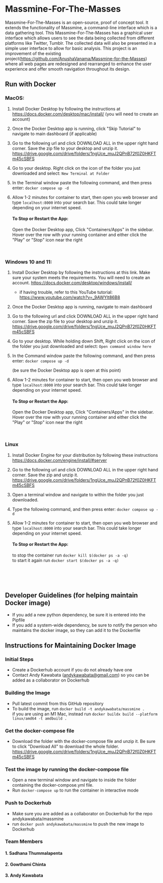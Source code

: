 # Massmine-For-The-Masses

Massmine-For-The-Masses is an open-source, proof of concept tool. It extends the functionality of Massmine, a command-line interface which is a data gathering tool. This Massmine-For-The-Masses has a graphical user interface which allows users to see the data being collected from different platforms like Twitter, Tumblr. The collected data will also be presented in a simple user interface to allow for basic analysis. This project is an improvement of the existing project(https://github.com/AnushaVanama/Massmine-for-the-Masses) where all web pages are redesigned  and rearranged to enhance the user experience and offer smooth navigation throughout its design.
<br>
## Run with Docker
### MacOS:
1) Install Docker Desktop by following the instructions at https://docs.docker.com/desktop/mac/install/ (you will need to create an account)
2) Once the Docker Desktop app is running, click "Skip Tutorial" to navigate to main dashboard (if applicable)
3) Go to the following url and click DOWNLOAD ALL in the upper right hand corner. Save the zip file to your desktop and unzip it.
https://drive.google.com/drive/folders/1ngUce_muJ2QPnB72f0Z0HKFTm45cSBFS

4) Go to your desktop. Right click on the icon of the folder you just downloaded and select: `New Terminal at Folder`
5) In the Terminal window paste the following command, and then press enter: `docker compose up -d`


6) Allow 1-2 minutes for container to start, then open you web browser and type `localhost:8000` into your search bar. This could take longer depending on your internet speed.

    #### To Stop or Restart the App:
    Open the Docker Desktop app, Click "Containers/Apps" in the sidebar. Hover over the row with your running container and either click the "Play" or "Stop" icon near the right
    
<br>

### Windows 10 and 11:
1) Install Docker Desktop by following the instructions at this link. Make sure your system meets the requirements. You will need to create an account. https://docs.docker.com/desktop/windows/install/ 
    - if having trouble, refer to this YouTube tutorial: https://www.youtube.com/watch?v=_9AWYlt86B8
2) Once the Docker Desktop app is running, navigate to main dashboard
3) Go to the following url and click DOWNLOAD ALL in the upper right hand corner. Save the zip file to your desktop and unzip it.
https://drive.google.com/drive/folders/1ngUce_muJ2QPnB72f0Z0HKFTm45cSBFS
4) Go to your desktop. While holding down Shift, Right click on the icon of the folder you just downloaded and select: `Open command window here`
5) In the Command window paste the following command, and then press enter: `docker compose up -d`

    (be sure the Docker Desktop app is open at this point)

6) Allow 1-2 minutes for container to start, then open you web browser and type `localhost:8000` into your search bar. This could take longer depending on your internet speed.

    #### To Stop or Restart the App:
    Open the Docker Desktop app, Click "Containers/Apps" in the sidebar. Hover over the row with your running container and either click the "Play" or "Stop" icon near the right

<br>

### Linux

1) Install Docker Engine for your distribution by following these instructions https://docs.docker.com/engine/install/#server

2) Go to the following url and click DOWNLOAD ALL in the upper right hand corner. Save the zip and unzip it.
https://drive.google.com/drive/folders/1ngUce_muJ2QPnB72f0Z0HKFTm45cSBFS

3) Open a terminal window and navigate to within the folder you just downloaded.

4) Type the following command, and then press enter: `docker compose up -d`


5) Allow 1-2 minutes for container to start, then open you web browser and type `localhost:8000` into your search bar. This could take longer depending on your internet speed.

    #### To Stop or Restart the App:
    to stop the container run `docker kill $(docker ps -a -q)`  
    to start it again run `docker start $(docker ps -a -q)`


    
<br>
<br>
<br>

## Developer Guidelines (for helping maintain Docker image)
- If you add a new python dependency, be sure it is entered into the Pipfile
- If you add a system-wide dependency, be sure to notify the person who maintains the docker image, so they can add it to the Dockerfile

## Instructions for Maintaining Docker Image
### Initial Steps
- Create a Dockerhub account if you do not already have one
- Contact Andy Kawabata (andykawabata@gmail.com) so you can be added as a collaborator on Dockerhub
### Building the Image
- Pull latest commit from this GitHub repository
- To build the image, run  `docker build -t andykawabata/massmine .`  
if you are using an M1 Mac, instead run `docker buildx build --platform linux/amd64 -t amdbuild .`
### Get the docker-compose file
- Download the folder with the docker-compose file and unzip it. Be sure to click "Download All" to download the whole folder. https://drive.google.com/drive/folders/1ngUce_muJ2QPnB72f0Z0HKFTm45cSBFS
### Test the image by running the docker-compose file
- Open a new terminal window and navigate to inside the folder containing the docker-compose.yml file.
- Run `docker-compose up` to run the container in interactive mode
### Push to Dockerhub
- Make sure you are added as a collaborator on Dockerhub for the repo andykawabata/massmine
- run `docker push andykawabata/massmine` to push the new image to Dockerhub


### Team Members
#### 1. Sadhana Thummalapenta
#### 2. Gowthami Chinta
#### 3. Andy Kawabata


```python

```


```python

```
